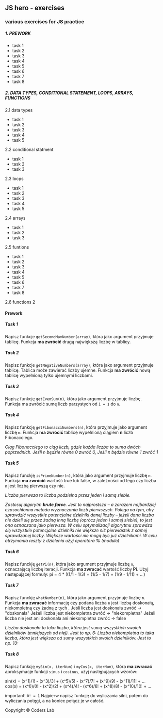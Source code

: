 ## JS hero - exercises
### various exercises for JS practice

##### 1. PREWORK
* task 1
* task 2
* task 3
* task 4
* task 5
* task 6
* task 7
* task 8
##### 2. DATA TYPES, CONDITIONAL STATEMENT, LOOPS, ARRAYS, FUNCTIONS 
2.1 data types
 * task 1 
 * task 2
 * task 3 
 * task 4 
 * task 5 
 
 2.2 conditional statment
 * task 1 
 * task 2
 * task 3 
 
2.3 loops
 * task 1 
 * task 2
 * task 3 
 * task 4 
 * task 5 
 
2.4 arrays
 * task 1 
 * task 2
 * task 3 
 
2.5 funtions
* task 1
* task 2
* task 3
* task 4
* task 5
* task 6
* task 7
* task 8

2.6 functions 2


#### Prework 


##### Task 1 

Napisz funkcje ```getSecondMaxNumber(array)```, która jako argument przyjmuje tablicę. Funkcja **ma zwrócić** drugą największą liczbę w tablicy.

##### Task 2 

Napisz funkcje ```getNegativeNumbers(array)```, która jako argument przyjmuje tablicę. Tablica może zawierać liczby ujemne. Funkcja **ma zwrócić** nową tablicę wypełnioną tylko ujemnymi liczbami.

##### Task 3 

Napisz funkcję ```getEvenSum(n)```, która jako argument przyjmuje liczbę. Funkcja ma zwrócić sumę liczb parzystych od ```i = 1``` do ```n```.

##### Task 4 

Napisz funkcję ```getFibonacciNumbers(n)```, która przyjmuje jako argument liczbę ```n```.
Funkcja **ma zwrócić** tablicę wypełnioną  ciągiem **n** liczb Fibonacciego.

*Ciąg Fibonacciego to ciąg liczb, gdzie każda liczba to suma dwóch poprzednich.
Jeśli n będzie równe 0 zwróć 0, Jeśli n będzie równe 1 zwróć 1*

##### Task 5

Napisz funckję ```isPrimeNumber(n)```, która jako argument przyjmuje liczbę ```n```.
Funkcja **ma zwrócić** wartość true lub false, w zależności od tego czy liczba ```n``` jest liczbą pierwszą czy nie.

*Liczba pierwsza to liczba podzielna przez jeden i samą siebie.*

*Zastosuj algorytm **brute force**. Jest to najprostsza &ndash; a zarazem najbardziej czasochłonna metoda wyznaczania liczb pierwszych.
Polega na tym, aby sprawdzić wszystkie potencjalne dzielniki danej liczby &ndash; jeżeli dana liczba nie dzieli się przez żadną inną liczbę (oprócz jeden i samej siebie), to jest ona oznaczana jako pierwsza.
W celu optymalizacji algorytmu sprawdza się wszystkie potencjalne dzielniki nie większe niż pierwiastek z samej sprawdzanej liczby.  Większe wartości nie mogą być już dzielnikami.
W celu otrzymania reszty z dzielenia użyj operatora **%** (modulo)* 

##### Task 6

Napisz funckję ```getPi(n)```, która jako argument przyjmuje liczbę ```n```, oznaczającą liczbę iteracji.
Funkcja **ma zwracać** wartość liczby **Pi**. Użyj następującej formuły: pi = 4 * ((1/1 - 1/3) + (1/5 - 1/7) + (1/9 - 1/11) + ...)

##### Task 7

Napisz funckję ```whatNumber(n)```, która jako argument przyjmuje liczbę ```n```.
Funkcja **ma zwracać** informację czy podana liczba ```n``` jest liczbą doskonałą, niekompletną czy żadną z tych .
Jeśli liczba jest doskonała zwróć -> "doskonała"
Jeżeli liczba jest niekompletna zwróć -> "niekompletna"
Jeżeli liczba nie jest ani doskonała ani niekompletna zwróć -> false

*Liczba doskonała to taka liczba, która jest sumą wszystkich swoich dzielników (mniejszych od niej). Jest to np. 6:*
*Liczba niekompletna to taka liczba, która jest większa od sumy wszystkich swoich dzielników. Jest to np. 10:*

##### Task 8

Napisz funkcję ```mySin(x, iterNum)``` i ```myCos(x, iterNum)```, która **ma zwracać** aproksymacje funkcji ```sinus``` i ```cosinus```, użyj następujących wzorów:

sin(x) = (x^1)/1! - (x^3)/3! + (x^5)/5! - (x^7)/7! + (x^9)/9! - (x^11)/11! + ...
cos(x) = (x^0)/0! - (x^2)/2! + (x^4)/4! - (x^6)/6! + (x^8)/8! - (x^10)/10! + ...

important! ```0! = 1```
Najpierw napisz funkcję do wyliczania silni, potem do wyliczania potęgi, a na koniec połącz je w całość.


Copyright © Coders Lab
